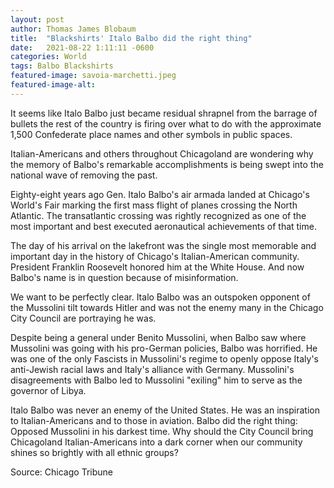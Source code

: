 ```yaml
---
layout: post 
author: Thomas James Blobaum 
title:  "Blackshirts' Italo Balbo did the right thing"
date:   2021-08-22 1:11:11 -0600
categories: World
tags: Balbo Blackshirts 
featured-image: savoia-marchetti.jpeg
featured-image-alt: 
---
```

It seems like Italo Balbo just became residual shrapnel from the barrage of bullets the rest of the country is firing over what to do with the approximate 1,500 Confederate place names and other symbols in public spaces.

Italian-Americans and others throughout Chicagoland are wondering why the memory of Balbo's remarkable accomplishments is being swept into the national wave of removing the past.

Eighty-eight years ago Gen. Italo Balbo's air armada landed at Chicago's World's Fair marking the first mass flight of planes crossing the North Atlantic. The transatlantic crossing was rightly recognized as one of the most important and best executed aeronautical achievements of that time.

The day of his arrival on the lakefront was the single most memorable and important day in the history of Chicago's Italian-American community. President Franklin Roosevelt honored him at the White House. And now Balbo's name is in question because of misinformation.

We want to be perfectly clear. Italo Balbo was an outspoken opponent of the Mussolini tilt towards Hitler and was not the enemy many in the Chicago City Council are portraying he was.

Despite being a general under Benito Mussolini, when Balbo saw where Mussolini was going with his pro-German policies, Balbo was horrified. He was one of the only Fascists in Mussolini's regime to openly oppose Italy's anti-Jewish racial laws and Italy's alliance with Germany. Mussolini's disagreements with Balbo led to Mussolini "exiling" him to serve as the governor of Libya.

Italo Balbo was never an enemy of the United States. He was an inspiration to Italian-Americans and to those in aviation. Balbo did the right thing: Opposed Mussolini in his darkest time. Why should the City Council bring Chicagoland Italian-Americans into a dark corner when our community shines so brightly with all ethnic groups?

Source: Chicago Tribune 

<a href="https://www.chicagotribune.com/opinion/letters/ct-balbo-did-the-right-thing-20170821-story.html" data-iframely-url></a>

